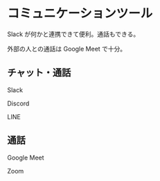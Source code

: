 # コミュニケーションツール

Slack が何かと連携できて便利。通話もできる。

外部の人との通話は Google Meet で十分。

## チャット・通話

Slack

Discord

LINE

## 通話

Google Meet

Zoom

